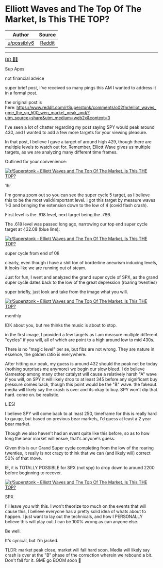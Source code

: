 Elliott Waves and The Top Of The Market, Is This THE TOP?
=========================================================

| Author       | Source       | 
| :-------------: |:-------------:|
|  [u/possibly6](https://www.reddit.com/user/possibly6/) | [Reddit](https://www.reddit.com/r/Superstonk/comments/obn6rx/elliott_waves_and_the_top_of_the_market_is_this/?utm_source=share&utm_medium=web2x&context=3) | 

---

[DD 👨‍🔬](https://www.reddit.com/r/Superstonk/search?q=flair_name%3A%22DD%20%F0%9F%91%A8%E2%80%8D%F0%9F%94%AC%22&restrict_sr=1)

Sup Apes

not financial advice

super brief post, I've received so many pings this AM I wanted to address it in a formal post.

the original post is here: <https://www.reddit.com/r/Superstonk/comments/o02fnr/elliot_waves_gme_the_sp_500_wen_market_peak_and/?utm_source=share&utm_medium=web2x&context=3>

I've seen a lot of chatter regarding my post saying SPY would peak around 430, and I wanted to add a few more targets for your viewing pleasure.

In that post, I believe I gave a target of around high 429, though there are multiple levels to watch out for. Remember, Elliott Wave gives us multiple targets, as we are analyzing many different time frames.

Outlined for your convenience:

[![r/Superstonk - Elliott Waves and The Top Of The Market, Is This THE TOP?](https://preview.redd.it/jhtm62381m871.png?width=2780&format=png&auto=webp&s=b0ccbc59d4550218f31d0ada2c8d8761200d336f)](https://preview.redd.it/jhtm62381m871.png?width=2780&format=png&auto=webp&s=b0ccbc59d4550218f31d0ada2c8d8761200d336f)

1hr

I'm gonna zoom out so you can see the super cycle 5 target, as I believe this to be the most valid/important level. I got this target by measure waves 1-3 and bringing the extension down to the low of 4 (covid flash crash).

First level is the .618 level, next target being the .786.

The .618 level was passed long ago, narrowing our top end super cycle target at 432.08 (blue line):

[![r/Superstonk - Elliott Waves and The Top Of The Market, Is This THE TOP?](https://preview.redd.it/4o3ox7l42m871.png?width=2764&format=png&auto=webp&s=573f48c86294ac2066831fcda390b8e890b2893b)](https://preview.redd.it/4o3ox7l42m871.png?width=2764&format=png&auto=webp&s=573f48c86294ac2066831fcda390b8e890b2893b)

super cycle from end of 08

clearly, even though i have a shit ton of borderline aneurism inducing levels, it looks like we are running out of steam.

Just for fun, I went and analyzed the grand super cycle of SPX, as the grand super cycle dates back to the low of the great depression (roaring twenties)

super briefly, just look and take from the image what you will.

[![r/Superstonk - Elliott Waves and The Top Of The Market, Is This THE TOP?](https://preview.redd.it/ewer0klg2m871.png?width=2788&format=png&auto=webp&s=0a3a3ed9d875ef9392951f7c990e7c448e877105)](https://preview.redd.it/ewer0klg2m871.png?width=2788&format=png&auto=webp&s=0a3a3ed9d875ef9392951f7c990e7c448e877105)

monthly

IDK about you, but me thinks the music is about to stop.

in the first image, I provided a few targets as I am measure multiple different "cycles" if you will, all of which are point to a high around low to mid 430s.

There is no "magic level" per se, but fibs are not wrong. They are nature in essence, the golden ratio is everywhere.

After hitting our peak, my guess is around 432 should the peak not be today (nothing surprises me anymore) we begin our slow bleed. I do believe Gamestop among many other catalyst will cause a relatively harsh "A" wave if you will, on SPY it will likely drop to at least 345 before any significant buy pressure comes back, though this point would be the "B" wave. the fakeout. media will likely say the crash is over and its okay to buy. SPY won't dip that hard. come on. be realistic.

LIES!

I believe SPY will come back to at least 250, timeframe for this is really hard to gauge, but based on previous bear markets, I'd guess at least a 2 year bear market.

Though we also haven't had an event quite like this before, so as to how long the bear market will ensue, that's anyone's guess.

Given this is our Grand Super cycle completing from the low of the roaring twenties, it really is not crazy to think that we can (and likely will) correct 50% of that move.

IE, it is TOTALLY POSSIBLE for SPX (not spy) to drop down to around 2200 before beginning to recover.

[![r/Superstonk - Elliott Waves and The Top Of The Market, Is This THE TOP?](https://preview.redd.it/805vzcbw3m871.png?width=2758&format=png&auto=webp&s=feb08ec4cc03935410f6240a547d5bb245068243)](https://preview.redd.it/805vzcbw3m871.png?width=2758&format=png&auto=webp&s=feb08ec4cc03935410f6240a547d5bb245068243)

SPX

I'll leave you with this. I won't theorize too much on the events that will cause this, I believe everyone has a pretty solid idea of whats about to happen. I just want to lay out the technicals, and how I PERSONALLY believe this will play out. I can be 100% wrong as can anyone else.

Be well.

It's cynical, but I'm jacked.

TLDR: market peak close, market will fall hard soon. Media will likely say crash is over at the "B" phase of the correction wherein we rebound a bit. Don't fall for it. GME go BOOM soon 🚀
